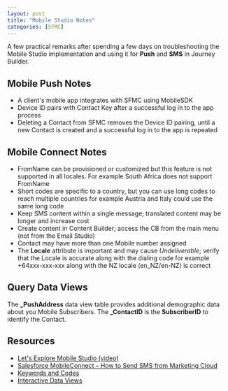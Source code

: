 ```yaml
---
layout: post
title: "Mobile Studio Notes"
categories: [SFMC]
---
```


A few practical remarks after spending a few days on troubleshooting the Mobile Studio implementation and using it for **Push** and **SMS** in Journey Builder.

## Mobile Push Notes
*   A client's mobile app integrates with SFMC using MobileSDK
*   Device ID pairs with Contact Key after a successful log in to the app process
*   Deleting a Contact from SFMC removes the Device ID pairing, until a new Contact is created and a successful log in to the app is repeated

## Mobile Connect Notes
*   FromName can be provisioned or customized but this feature is not supported in all locales. For example South Africa does not support FromName
*   Short codes are specific to a country, but you can use long codes to reach multiple countries for example Austria and Italy could use the same long code
*   Keep SMS content within a single message; translated content may be longer and increase cost
*   Create content in Content Builder; access the CB from the main menu (not from the Email Studio)
*   Contact may have more than one Mobile number assigned
*   The **Locale** attribute is important and may cause *Undeliverable*; verify that the Locale is accurate along with the dialing code for example +64xxx-xxx-xxx along with the NZ locale (en_NZ/en-NZ) is correct

##  Query Data Views
The **_PushAddress** data view table provides additional demographic data about you Mobile Subscribers. The **_ContactID** is the **SubscriberID** to identify the Contact.


## Resources
*   [Let's Explore Mobile Studio (video)](https://youtu.be/L2oqYb9nmpA?si=zF4HURSSstWkmg2q)
*   [Salesforce MobileConnect – How to Send SMS from Marketing Cloud](https://www.salesforceben.com/the-drip/salesforce-mobileconnect-how-to-send-sms-from-marketing-cloud/)
*   [Keywords and Codes](https://help.salesforce.com/s/articleView?id=sf.mc_moc_managing_keywords_on_short_and_long_codes_in_your_mobileconnect_accounts.htm&type=5)
*   [Interactive Data Views](https://dataviews.io/)